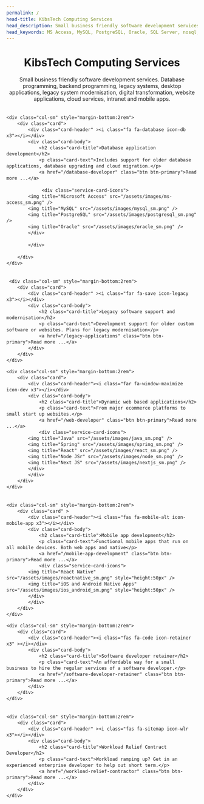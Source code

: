 ```yaml
---
permalink: /
head-title: KibsTech Computing Services
head_description: Small business friendly software development services. Database programming, backend programming, legacy systems, legacy system modernisation, desktop applications, testing, websites, cloud, intranet, mobile apps
head_keywords: MS Access, MySQL, PostgreSQL, Oracle, SQL Server, nosql, AWS, java, c, c++, PHP, perl, JavaScript, Fortran, Visual Basic
--- 
```



<div class="container" id="services">
<div style="text-align:center; margin-bottom:2rem">
<h1>KibsTech Computing Services</h1>
<p class="d-none d-sm-block">Small business friendly software development services. Database programming, backend programming, legacy systems, desktop applications, legacy system modernisation, digital transformation, website applications, cloud services, intranet and mobile apps.</p>
</div>

  <div class="row" >
    
    
    
    <div class="col-sm" style="margin-bottom:2rem">
        <div class="card">
            <div class="card-header" ><i class="fa fa-database icon-db x3"></i></div>
            <div class="card-body">
                <h2 class="card-title">Database application development</h2>
                <p class="card-text">Includes support for older database applications, database upgrading and cloud migration.</p>
                <a href="/database-developer" class="btn btn-primary">Read more ...</a>

                 <div class="service-card-icons">
            <img title="Microsoft Access" src="/assets/images/ms-access_sm.png" /> 
            <img title="MySQL" src="/assets/images/mysql_sm.png" />
            <img title="PostgreSQL" src="/assets/images/postgresql_sm.png" /> 
            <img title="Oracle" src="/assets/images/oracle_sm.png" />
            </div>
                
            </div>
           
        </div>    
    </div>
    
    
     <div class="col-sm" style="margin-bottom:2rem">
        <div class="card">
            <div class="card-header" ><i class="far fa-save icon-legacy x3"></i></div>
            <div class="card-body">
                <h2 class="card-title">Legacy software support and modernisation</h2>
                <p class="card-text">Development support for older custom software or websites. Plans for legacy modernisation</p>
                <a href="/legacy-applications" class="btn btn-primary">Read more ...</a>
            </div>
        </div>
    </div>
    
  
  
  </div>

  <div class="row">
   

    <div class="col-sm" style="margin-bottom:2rem">
        <div class="card">
            <div class="card-header"><i class="far fa-window-maximize icon-dev x3"></i></div>
            <div class="card-body">
                <h2 class="card-title">Dynamic web based applications</h2>
                <p class="card-text">From major ecommerce platforms to small start up websites.</p>
                <a href="/web-developer" class="btn btn-primary">Read more ...</a>
                <div class="service-card-icons">
            <img title="Java" src="/assets/images/java_sm.png" /> 
            <img title="Spring" src="/assets/images/spring_sm.png" />
            <img title="React" src="/assets/images/react_sm.png" /> 
            <img title="Node JSr" src="/assets/images/node_sm.png" />
            <img title="Next JS" src="/assets/images/nextjs_sm.png" />
            </div>
            </div>
        </div>
    </div>

   
    <div class="col-sm" style="margin-bottom:2rem">
        <div class="card" >
            <div class="card-header"><i class="fas fa-mobile-alt icon-mobile-app x3"></i></div>
            <div class="card-body">
                <h2 class="card-title">Mobile app development</h2>
                <p class="card-text">Functional mobile apps that run on all mobile devices. Both web apps and native</p>
                <a href="/mobile-app-development" class="btn btn-primary">Read more ...</a>
                <div class="service-card-icons">
            <img title="React Native" src="/assets/images/reactnative_sm.png" style="height:50px" /> 
            <img title="iOS and Android Native Apps" src="/assets/images/ios_android_sm.png" style="height:50px" /> 
            </div>
            </div>
        </div>    
    </div>
   
   
   
 
 
  </div>

   <div class="row">
    
    <div class="col-sm" style="margin-bottom:2rem">
        <div class="card">
            <div class="card-header"><i class="fas fa-code icon-retainer x3" ></i></div>
            <div class="card-body">
                <h2 class="card-title">Software developer retainer</h2>
                <p class="card-text">An affordable way for a small business to hire the regular services of a software developer.</p>
                <a href="/software-developer-retainer" class="btn btn-primary">Read more ...</a>
            </div>
        </div>
    </div>

    
    <div class="col-sm" style="margin-bottom:2rem">
        <div class="card">
            <div class="card-header" ><i class="fas fa-sitemap icon-wlr x3"></i></div>
            <div class="card-body">
                <h2 class="card-title">Workload Relief Contract Developer</h2>
                <p class="card-text">Workload ramping up? Get in an experienced enterprise developer to help out short term.</p>
                <a href="/workload-relief-contractor" class="btn btn-primary">Read more ...</a>
            </div>
        </div>
    </div>
  
  
  </div>





</div>
